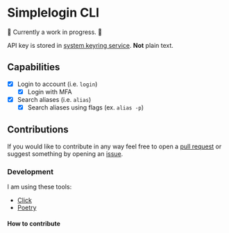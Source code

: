 # Simplelogin CLI

:construction: Currently a work in progress. :construction:

API key is stored in [system keyring service](https://pypi.org/project/keyring/). **Not** plain text.

## Capabilities
- [x] Login to account (i.e. `login`)
  - [x] Login with MFA
- [x] Search aliases (i.e. `alias`)
  - [x] Search aliases using flags (ex. `alias -p`)

## Contributions

If you would like to contribute in any way feel free to open a [pull request](https://github.com/joedemcher/simplelogin-cli/pulls) or suggest something by opening an [issue](https://github.com/joedemcher/simplelogin-cli/issues).

### Development
I am using these tools:
- [Click](https://click.palletsprojects.com/en/8.1.x/)
- [Poetry](https://python-poetry.org/)

#### How to contribute
